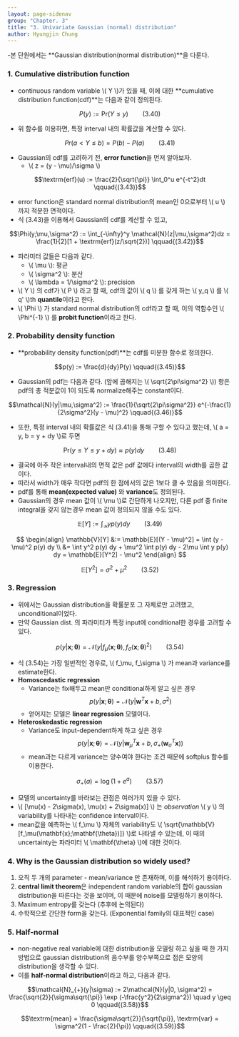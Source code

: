 ```yaml
---
layout: page-sidenav
group: "Chapter. 3"
title: "3. Univariate Gaussian (normal) distribution"
author: Hyungjin Chung
---
```


-본 단원에서는 **Gaussian distribution(normal distribution)**을 다룬다.

### 1. Cumulative distribution function

- continuous random variable \\( Y \\)가 있을 때, 이에 대한 **cumulative distribution function(cdf)**는 다음과 같이 정의된다.

$$P(y) := \textrm{Pr}(Y \leq y) \qquad{(3.40)}$$

- 위 함수를 이용하면, 특정 interval 내의 확률값을 계산할 수 있다.

$$Pr(a < Y \leq b) = P(b) - P(a) \qquad{(3.41)}$$

- Gaussian의 cdf를 고려하기 전, **error function**을 먼저 알아보자.
  - \\( z = (y - \mu)/\sigma \\)
  
$$\textrm{erf}(u) := \frac{2}{\sqrt{\pi}} \int_0^u e^{-t^2}dt \qquad{(3.43)}$$

- error function은 standard normal distribution의 mean인 0으로부터 \\( u \\) 까지 적분한 면적이다.
- 식 (3.43)을 이용해서 Gaussian의 cdf를 계산할 수 있고,

$$\Phi(y;\mu,\sigma^2) := \int_{-\infty}^y \mathcal{N}(z|\mu,\sigma^2)dz = \frac{1}{2}[1 + \textrm{erf}(z/\sqrt{2})] \qquad{(3.42)}$$

- 파라미터 값들은 다음과 같다.
  - \\( \mu \\): 평균
  - \\( \sigma^2 \\): 분산
  - \\( \lambda = 1/\sigma^2 \\): precision
- \\( Y \\) 의 cdf가 \\( P \\) 라고 할 때, cdf의 값이 \\( q \\) 를 갖게 하는 \\( y_q \\) 를 \\( q' \\)th **quantile**이라고 한다.
- \\( \Phi \\) 가 standard normal distribution의 cdf라고 할 때, 이의 역함수인 \\( \Phi^{-1} \\) 를 **probit function**이라고 한다.

### 2. Probability density function
- **probability density function(pdf)**는 cdf를 미분한 함수로 정의한다.

$$p(y) := \frac{d}{dy}P(y) \qquad{(3.45)}$$

- Gaussian의 pdf는 다음과 같다. (앞에 곱해지는 \\( \sqrt{2\pi\sigma^2} \\)) 항은 pdf의 총 적분값이 1이 되도록 normalize해주는 constant이다.

$$\mathcal{N}(y|\mu,\sigma^2) := \frac{1}{\sqrt{2\pi\sigma^2}} e^{-\frac{1}{2\sigma^2}(y - \mu)^2} \qquad{(3.46)}$$

- 또한, 특정 interval 내의 확률값은 식 (3.41)을 통해 구할 수 있다고 했는데, \\( a = y, b = y + dy \\)로 두면

$$\textrm{Pr}(y \leq Y \leq y + dy) \approx p(y)dy \qquad{(3.48)}$$

- 결국에 아주 작은 interval내의 면적 값은 pdf 값에다 interval의 width를 곱한 값이다.
- 따라서 width가 매우 작다면 pdf의 한 점에서의 값은 1보다 클 수 있음을 의미한다.
- pdf를 통해 **mean(expected value)** 와 **variance**도 정의된다.
- Gaussian의 경우 mean 값이 \\( \mu \\)로 간단하게 나오지만, 다른 pdf 중 finite integral을 갖지 않는경우 mean 값이 정의되지 않을 수도 있다.

$$\mathbb{E}[Y] := \int_{\mathcal{Y}} y p(y) dy \qquad{(3.49)}$$

$$
\begin{align}
  \mathbb{V}[Y] &:= \mathbb{E}[(Y - \mu)^2] = \int (y - \mu)^2 p(y) dy \\
  &= \int y^2 p(y) dy + \mu^2 \int p(y) dy - 2\mu \int y p(y) dy = \mathbb{E}[Y^2] - \mu^2
\end{align}
$$

$$\mathbb{E}[Y^2] = \sigma^2 + \mu^2 \qquad{(3.52)}$$

### 3. Regression

- 위에서는 Gaussian distribution을 확률분포 그 자체로만 고려했고, unconditional이었다.
- 만약 Gaussian dist. 의 파라미터가 특정 input에 conditional한 경우를 고려할 수 있다.

$$p(y|\mathbf{x};\mathbf{\theta}) = \mathcal{N}(y|f_\mu(\mathbf{x};\mathbf{\theta}), f_\sigma(\mathbf{x};\mathbf{\theta})^2) \qquad{(3.54)}$$

- 식 (3.54)는 가장 일반적인 경우로, \\( f_\mu, f_\sigma \\) 가 mean과 variance를 estimate한다.
- **Homoscedastic regression**
  - Variance는 fix해두고 mean만 conditional하게 알고 싶은 경우
$$p(y|\mathbf{x};\mathbf{\theta}) = \mathcal{N}(y|\mathbf{w}^T \mathbf{x} + b, \sigma^2)$$
  - 얻어지는 모델은 **linear regression** 모델이다.
- **Heteroskedastic regression**
  - Variance도 input-dependent하게 하고 싶은 경우
$$p(y|\mathbf{x};\mathbf{\theta}) = \mathcal{N}(y|\mathbf{w}_{\mu}^{T} \mathbf{x} + b, \sigma_{+}(\mathbf{w}_\sigma^T \mathbf{x}))$$
  - mean과는 다르게 variance는 양수여야 한다는 조건 때문에 softplus 함수를 이용한다.
  
$$\sigma_{+}(a) = \log (1 + e^a) \qquad{(3.57)}$$

- 모델의 uncertainty를 바라보는 관점은 여러가지 있을 수 있다.
- \\( [\mu(x) - 2\sigma(x), \mu(x) + 2\sigma(x)] \\) 는 *observation* \\( y \\) 의 variability를 나타내는 confidence interval이다.
- mean값을 예측하는 \\( f_\mu \\) 자체의 variability도 \\( \sqrt{\mathbb{V}[f_\mu(\mathbf{x};\mathbf{\theta})]} \\)로 나타낼 수 있는데, 이 때의 uncertainty는 파라미터 \\( \mathbf{\theta} \\)에 대한 것이다.

### 4. Why is the Gaussian distribution so widely used?

1. 오직 두 개의 parameter - mean/variance 만 존재하며, 이를 해석하기 용이하다.
2. **central limit theorem**은 independent random variable의 합이 gaussian distribution을 따른다는 것을 보이며, 이 때문에 noise를 모델링하기 용이하다.
3. Maximum entropy를 갖는다 (추후에 논의된다)
4. 수학적으로 간단한 form을 갖는다. (Exponential family의 대표적인 case)

### 5. Half-normal

- non-negative real variable에 대한 distribution을 모델링 하고 싶을 때 한 가지 방법으로 gaussian distribution의 음수부를 양수부쪽으로 접은 모양의 distribution을 생각할 수 있다.
- 이를 **half-normal distribution**이라고 하고, 다음과 같다.

$$\mathcal{N}_{+}(y|\sigma) := 2\mathcal{N}(y|0, \sigma^2) = \frac{\sqrt{2}}{\sigma\sqrt{\pi}} \exp (-\frac{y^2}{2\sigma^2}) \quad y \geq 0 \qquad{(3.58)}$$

$$\textrm{mean} = \frac{\sigma\sqrt{2}}{\sqrt{\pi}}, \textrm{var} = \sigma^2(1 - \frac{2}{\pi}) \qquad{(3.59)}$$

